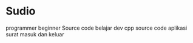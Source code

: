 # Sudio
programmer beginner
Source code belajar dev cpp
source code aplikasi surat masuk dan keluar
